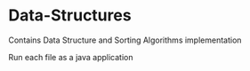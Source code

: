 Data-Structures
===============

Contains Data Structure and Sorting Algorithms implementation

Run each file as a java application
